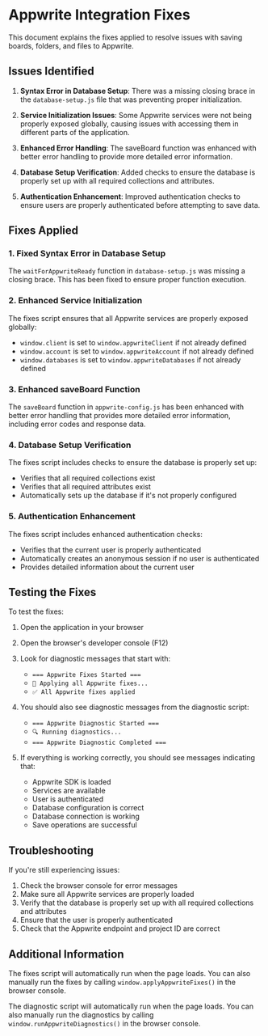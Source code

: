 # Appwrite Integration Fixes

This document explains the fixes applied to resolve issues with saving boards, folders, and files to Appwrite.

## Issues Identified

1. **Syntax Error in Database Setup**: There was a missing closing brace in the `database-setup.js` file that was preventing proper initialization.

2. **Service Initialization Issues**: Some Appwrite services were not being properly exposed globally, causing issues with accessing them in different parts of the application.

3. **Enhanced Error Handling**: The saveBoard function was enhanced with better error handling to provide more detailed error information.

4. **Database Setup Verification**: Added checks to ensure the database is properly set up with all required collections and attributes.

5. **Authentication Enhancement**: Improved authentication checks to ensure users are properly authenticated before attempting to save data.

## Fixes Applied

### 1. Fixed Syntax Error in Database Setup

The `waitForAppwriteReady` function in `database-setup.js` was missing a closing brace. This has been fixed to ensure proper function execution.

### 2. Enhanced Service Initialization

The fixes script ensures that all Appwrite services are properly exposed globally:

- `window.client` is set to `window.appwriteClient` if not already defined
- `window.account` is set to `window.appwriteAccount` if not already defined
- `window.databases` is set to `window.appwriteDatabases` if not already defined

### 3. Enhanced saveBoard Function

The `saveBoard` function in `appwrite-config.js` has been enhanced with better error handling that provides more detailed error information, including error codes and response data.

### 4. Database Setup Verification

The fixes script includes checks to ensure the database is properly set up:

- Verifies that all required collections exist
- Verifies that all required attributes exist
- Automatically sets up the database if it's not properly configured

### 5. Authentication Enhancement

The fixes script includes enhanced authentication checks:

- Verifies that the current user is properly authenticated
- Automatically creates an anonymous session if no user is authenticated
- Provides detailed information about the current user

## Testing the Fixes

To test the fixes:

1. Open the application in your browser
2. Open the browser's developer console (F12)
3. Look for diagnostic messages that start with:
   - `=== Appwrite Fixes Started ===`
   - `🔧 Applying all Appwrite fixes...`
   - `✅ All Appwrite fixes applied`

4. You should also see diagnostic messages from the diagnostic script:
   - `=== Appwrite Diagnostic Started ===`
   - `🔍 Running diagnostics...`
   - `=== Appwrite Diagnostic Completed ===`

5. If everything is working correctly, you should see messages indicating that:
   - Appwrite SDK is loaded
   - Services are available
   - User is authenticated
   - Database configuration is correct
   - Database connection is working
   - Save operations are successful

## Troubleshooting

If you're still experiencing issues:

1. Check the browser console for error messages
2. Make sure all Appwrite services are properly loaded
3. Verify that the database is properly set up with all required collections and attributes
4. Ensure that the user is properly authenticated
5. Check that the Appwrite endpoint and project ID are correct

## Additional Information

The fixes script will automatically run when the page loads. You can also manually run the fixes by calling `window.applyAppwriteFixes()` in the browser console.

The diagnostic script will automatically run when the page loads. You can also manually run the diagnostics by calling `window.runAppwriteDiagnostics()` in the browser console.
